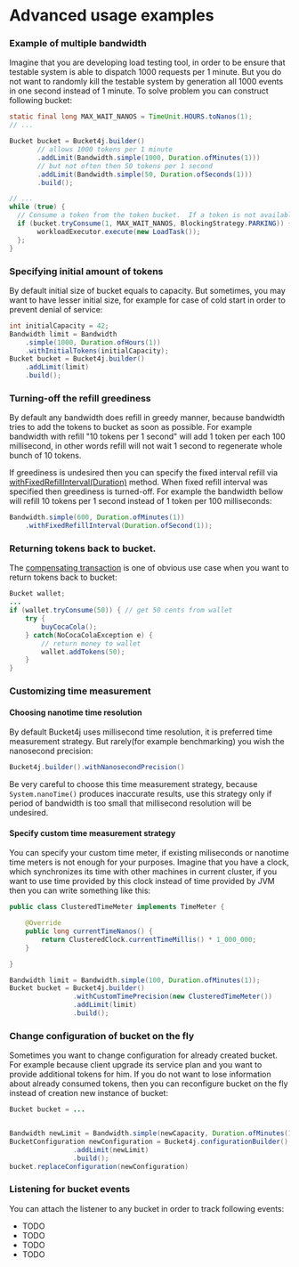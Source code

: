 # Advanced usage examples

### Example of multiple bandwidth

Imagine that you are developing load testing tool, in order to be ensure that testable system is able to dispatch 1000 requests per 1 minute.
But you do not want to randomly kill the testable system by generation all 1000 events in one second instead of 1 minute. 
To solve problem you can construct following bucket:
```java
static final long MAX_WAIT_NANOS = TimeUnit.HOURS.toNanos(1);
// ...

Bucket bucket = Bucket4j.builder()
       // allows 1000 tokens per 1 minute
       .addLimit(Bandwidth.simple(1000, Duration.ofMinutes(1)))
       // but not often then 50 tokens per 1 second
       .addLimit(Bandwidth.simple(50, Duration.ofSeconds(1)))
       .build();

// ...
while (true) {
  // Consume a token from the token bucket.  If a token is not available this method will block until the refill adds one to the bucket.
  if (bucket.tryConsume(1, MAX_WAIT_NANOS, BlockingStrategy.PARKING)) {
       workloadExecutor.execute(new LoadTask());
  };
}
```

### Specifying initial amount of tokens
By default initial size of bucket equals to capacity. 
But sometimes, you may want to have lesser initial size, for example for case of cold start in order to prevent denial of service: 

```java
int initialCapacity = 42;
Bandwidth limit = Bandwidth
    .simple(1000, Duration.ofHours(1))
    .withInitialTokens(initialCapacity);
Bucket bucket = Bucket4j.builder()
    .addLimit(limit)
    .build();
```

### Turning-off the refill greediness
By default any bandwidth does refill in greedy manner, because bandwidth tries to add the tokens to bucket as soon as possible.
For example bandwidth with refill "10 tokens per 1 second" will add 1 token per each 100 millisecond,
in other words refill will not wait 1 second to regenerate whole bunch of 10 tokens.

If greediness is undesired then you can specify the fixed interval refill via [withFixedRefillInterval(Duration)]() method.
When fixed refill interval was specified then greediness is turned-off.
For example the bandwidth bellow will refill 10 tokens per 1 second instead of 1 token per 100 milliseconds:
```java
Bandwidth.simple(600, Duration.ofMinutes(1))
    .withFixedRefillInterval(Duration.ofSecond(1));
```
 

### Returning tokens back to bucket.
The [compensating transaction](https://en.wikipedia.org/wiki/Compensating_transaction) is one of obvious use case when you want to return tokens back to bucket:
```java
Bucket wallet;
...
if (wallet.tryConsume(50)) { // get 50 cents from wallet
    try {
        buyCocaCola();
    } catch(NoCocaColaException e) {
        // return money to wallet
        wallet.addTokens(50);
    } 
}
```

### Customizing time measurement
#### Choosing nanotime time resolution
By default Bucket4j uses millisecond time resolution, it is preferred time measurement strategy. 
But rarely(for example benchmarking) you wish the nanosecond precision:
``` java
Bucket4j.builder().withNanosecondPrecision()
```
Be very careful to choose this time measurement strategy, because ```System.nanoTime()``` produces inaccurate results, 
use this strategy only if period of bandwidth is too small that millisecond resolution will be undesired.
   
#### Specify custom time measurement strategy
You can specify your custom time meter, if existing miliseconds or nanotime time meters is not enough for your purposes.
Imagine that you have a clock, which synchronizes its time with other machines in current cluster,
if you want to use time provided by this clock instead of time provided by JVM then you can write something like this:

```java
public class ClusteredTimeMeter implements TimeMeter {

    @Override
    public long currentTimeNanos() {
        return ClusteredClock.currentTimeMillis() * 1_000_000;
    }

}

Bandwidth limit = Bandwidth.simple(100, Duration.ofMinutes(1));
Bucket bucket = Bucket4j.builder()
                .withCustomTimePrecision(new ClusteredTimeMeter())
                .addLimit(limit)
                .build();
```

### Change configuration of bucket on the fly
Sometimes you want to change configuration for already created bucket.
For example because client upgrade its service plan and you want to provide additional tokens for him.
If you do not want to lose information about already consumed tokens,
then you can reconfigure bucket on the fly instead of creation new instance of bucket:
```java
Bucket bucket = ...


Bandwidth newLimit = Bandwidth.simple(newCapacity, Duration.ofMinutes(1));
BucketConfiguration newConfiguration = Bucket4j.configurationBuilder()
                .addLimit(newLimit)
                .build();
bucket.replaceConfiguration(newConfiguration)
```

### Listening for bucket events
You can attach the listener to any bucket in order to track following events:
- TODO
- TODO
- TODO
- TODO


